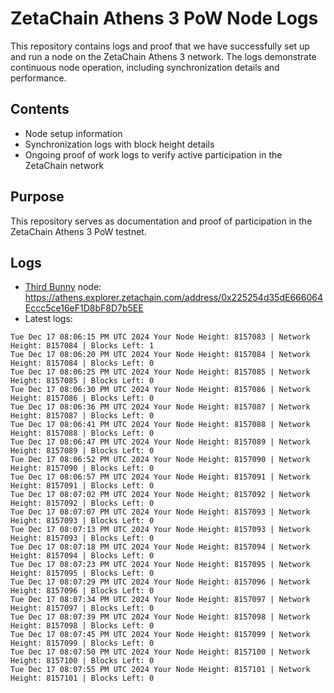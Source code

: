 # ZetaChain Athens 3 PoW Node Logs
This repository contains logs and proof that we have successfully set up and run a node on the ZetaChain Athens 3 network. The logs demonstrate continuous node operation, including synchronization details and performance.

## Contents
- Node setup information
- Synchronization logs with block height details
- Ongoing proof of work logs to verify active participation in the ZetaChain network

## Purpose
This repository serves as documentation and proof of participation in the ZetaChain Athens 3 PoW testnet.

## Logs

- [Third Bunny](https://thirdbunny.xyz/) node: https://athens.explorer.zetachain.com/address/0x225254d35dE666064Eccc5ce16eF1D8bF8D7b5EE
- Latest logs:
```
Tue Dec 17 08:06:15 PM UTC 2024 Your Node Height: 8157083 | Network Height: 8157084 | Blocks Left: 1
Tue Dec 17 08:06:20 PM UTC 2024 Your Node Height: 8157084 | Network Height: 8157084 | Blocks Left: 0
Tue Dec 17 08:06:25 PM UTC 2024 Your Node Height: 8157085 | Network Height: 8157085 | Blocks Left: 0
Tue Dec 17 08:06:30 PM UTC 2024 Your Node Height: 8157086 | Network Height: 8157086 | Blocks Left: 0
Tue Dec 17 08:06:36 PM UTC 2024 Your Node Height: 8157087 | Network Height: 8157087 | Blocks Left: 0
Tue Dec 17 08:06:41 PM UTC 2024 Your Node Height: 8157088 | Network Height: 8157088 | Blocks Left: 0
Tue Dec 17 08:06:47 PM UTC 2024 Your Node Height: 8157089 | Network Height: 8157089 | Blocks Left: 0
Tue Dec 17 08:06:52 PM UTC 2024 Your Node Height: 8157090 | Network Height: 8157090 | Blocks Left: 0
Tue Dec 17 08:06:57 PM UTC 2024 Your Node Height: 8157091 | Network Height: 8157091 | Blocks Left: 0
Tue Dec 17 08:07:02 PM UTC 2024 Your Node Height: 8157092 | Network Height: 8157092 | Blocks Left: 0
Tue Dec 17 08:07:07 PM UTC 2024 Your Node Height: 8157093 | Network Height: 8157093 | Blocks Left: 0
Tue Dec 17 08:07:13 PM UTC 2024 Your Node Height: 8157093 | Network Height: 8157093 | Blocks Left: 0
Tue Dec 17 08:07:18 PM UTC 2024 Your Node Height: 8157094 | Network Height: 8157094 | Blocks Left: 0
Tue Dec 17 08:07:23 PM UTC 2024 Your Node Height: 8157095 | Network Height: 8157095 | Blocks Left: 0
Tue Dec 17 08:07:29 PM UTC 2024 Your Node Height: 8157096 | Network Height: 8157096 | Blocks Left: 0
Tue Dec 17 08:07:34 PM UTC 2024 Your Node Height: 8157097 | Network Height: 8157097 | Blocks Left: 0
Tue Dec 17 08:07:39 PM UTC 2024 Your Node Height: 8157098 | Network Height: 8157098 | Blocks Left: 0
Tue Dec 17 08:07:45 PM UTC 2024 Your Node Height: 8157099 | Network Height: 8157099 | Blocks Left: 0
Tue Dec 17 08:07:50 PM UTC 2024 Your Node Height: 8157100 | Network Height: 8157100 | Blocks Left: 0
Tue Dec 17 08:07:55 PM UTC 2024 Your Node Height: 8157101 | Network Height: 8157101 | Blocks Left: 0
```
